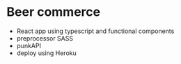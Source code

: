 # Beer commerce

- React app using typescript and functional components
- preprocessor SASS
- punkAPI
- deploy using Heroku
